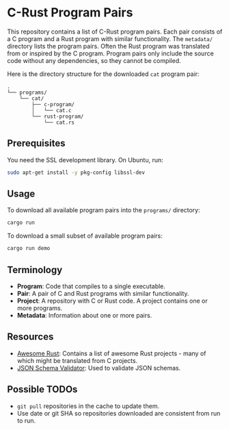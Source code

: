 # C-Rust Program Pairs

This repository contains a list of C-Rust program pairs.  Each pair consists of
a C program and a Rust program with similar functionality.  The `metadata/`
directory lists the program pairs.  Often the Rust program was translated from
or inspired by the C program.  Program pairs only include the source code
without any dependencies, so they cannot be compiled.

Here is the directory structure for the downloaded `cat` program pair:

```tree
.
└── programs/
    └── cat/
        ├── c-program/
        │   └── cat.c
        └── rust-program/
            └── cat.rs
```

## Prerequisites

You need the SSL development library.  On Ubuntu, run:

```sh
sudo apt-get install -y pkg-config libssl-dev
```

## Usage

To download all available program pairs into the `programs/` directory:

```sh
cargo run
```

To download a small subset of available program pairs:

```sh
cargo run demo
```

## Terminology

- **Program**: Code that compiles to a single executable.
- **Pair**: A pair of C and Rust programs with similar functionality.
- **Project**: A repository with C or Rust code.
  A project contains one or more programs.
- **Metadata**: Information about one or more pairs.

## Resources

- [Awesome Rust](https://github.com/rust-unofficial/awesome-rust): Contains a
  list of awesome Rust projects - many of which might be translated from C
  projects.
- [JSON Schema Validator](https://www.jsonschemavalidator.net/): Used to
  validate JSON schemas.

## Possible TODOs

- `git pull` repositories in the cache to update them.
- Use date or git SHA so repositories downloaded are consistent from run to run.
